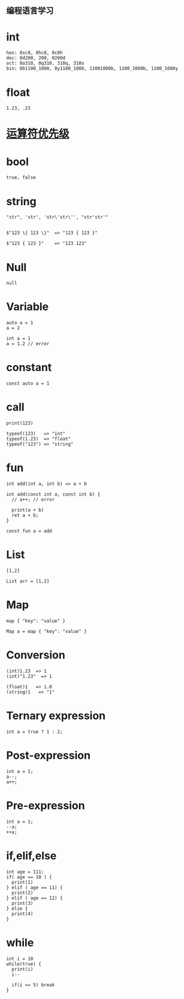## 编程语言学习

# int
```
hex: 0xc8, 0hc8, 0c8h
dec: 0d200, 200, 0200d
oct: 0o310, 0q310, 310q, 310o
bin: 0b1100_1000, 0y1100_1000, 11001000b, 1100_1000b, 1100_1000y
```

# float
```
1.23, .23
```

# [运算符优先级](https://developer.mozilla.org/zh-CN/docs/Web/JavaScript/Reference/Operators/Operator_Precedence)


# bool
```
true, false
```

# string
```
"str", 'str', 'str\'str\'', "str'str'"


$"123 \{ 123 \}"  => "123 { 123 }"

$"123 { 123 }"    => "123 123"
```

# Null
```
null
```

# Variable
```
auto a = 1
a = 2

int a = 1
a = 1.2 // error
```

# constant
```
const auto a = 1
```

# call
```
print(123)

typeof(123)   => "int"
typeof(1.23)  => "float"
typeof("123") => "string"
```

# fun
```
int add(int a, int b) => a + b

int add(const int a, const int b) {
  // a++; // error

  print(a + b)
  ret a + b;
}

const fun a = add
```

# List
```
[1,2]

List arr = [1,2]
```

# Map
```
map { "key": "value" }

Map a = map { "key": "value" }
```

# Conversion
```
(int)1.23  => 1
(int)"1.23"  => 1

(float)1   => 1.0
(string)1   => "1"
```

# Ternary expression
```
int a = true ? 1 : 2;
```

# Post-expression
```
int a = 1;
a--;
a++;
```

# Pre-expression
```
int a = 1;
--a;
++a;
```

# if,elif,else
```
int age = 111;
if( age == 10 ) {
  print(1)
} elif ( age == 11) {
  print(2)
} elif ( age == 12) {
  print(3)
} else {
  print(4)
}
```

# while
```
int i = 10
while(true) {
  print(i)
  i--

  if(i <= 5) break
}
```